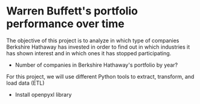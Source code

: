 # Warren Buffett's portfolio performance over time

The objective of this project is to analyze in which type of companies Berkshire Hathaway has invested in order to find out in which industries it has shown interest and in which ones it has stopped participating.

* Number of companies in Berkshire Hathaway's portfolio by year?


For this project, we will use different Python tools to extract, transform, and load data (ETL)

* Install openpyxl library


